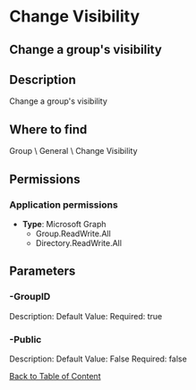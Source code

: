# Change Visibility

## Change a group's visibility

## Description
Change a group's visibility

## Where to find
Group \ General \ Change Visibility

## Permissions
### Application permissions
- **Type**: Microsoft Graph
  - Group.ReadWrite.All
  - Directory.ReadWrite.All


## Parameters
### -GroupID
Description: 
Default Value: 
Required: true

### -Public
Description: 
Default Value: False
Required: false


[Back to Table of Content](../../../README.md)

